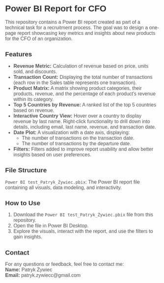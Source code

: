 <h1 style="font-family: Arial, sans-serif; color: #333;">Power BI Report for CFO</h1>

<p style="font-family: Arial, sans-serif; font-size: 16px; color: #555;">
This repository contains a Power BI report created as part of a technical task for a recruitment process. The goal was to design a one-page report showcasing key metrics and insights about new products for the CFO of an organization.
</p>

<h2 style="font-family: Arial, sans-serif; color: #333;">Features</h2>
<ul style="font-family: Arial, sans-serif; font-size: 16px; color: #555;">
  <li><strong>Revenue Metric:</strong> Calculation of revenue based on price, units sold, and discounts.</li>
  <li><strong>Transaction Count:</strong> Displaying the total number of transactions (each row in the Sales table represents one transaction).</li>
  <li><strong>Product Matrix:</strong> A matrix showing product categories, their products, revenue, and the percentage of each product's revenue within its category.</li>
  <li><strong>Top 5 Countries by Revenue:</strong> A ranked list of the top 5 countries based on revenue.</li>
  <li><strong>Interactive Country View:</strong> Hover over a country to display revenue by last name. Right-click functionality to drill down into details, including email, last name, revenue, and transaction date.</li>
  <li><strong>Date Plot:</strong> A visualization with a date axis, displaying:
    <ul>
      <li>The number of transactions on the transaction date.</li>
      <li>The number of transactions by the departure date.</li>
    </ul>
  </li>
  <li><strong>Filters:</strong> Filters added to improve report usability and allow better insights based on user preferences.</li>
</ul>

<h2 style="font-family: Arial, sans-serif; color: #333;">File Structure</h2>
<p style="font-family: Arial, sans-serif; font-size: 16px; color: #555;">
<code>Power BI test_Patryk_Żywiec.pbix</code>: The Power BI report file containing all visuals, data modeling, and interactivity.
</p>

<h2 style="font-family: Arial, sans-serif; color: #333;">How to Use</h2>
<ol style="font-family: Arial, sans-serif; font-size: 16px; color: #555;">
  <li>Download the <code>Power BI test_Patryk_Żywiec.pbix</code> file from this repository.</li>
  <li>Open the file in Power BI Desktop.</li>
  <li>Explore the visuals, interact with the report, and use the filters to gain insights.</li>
</ol>

<h2 style="font-family: Arial, sans-serif; color: #333;">Contact</h2>
<p style="font-family: Arial, sans-serif; font-size: 16px; color: #555;">
For any questions or feedback, feel free to contact me:<br>
<strong>Name:</strong> Patryk Żywiec<br>
<strong>Email:</strong> patryk.zywiecc@gmail.com
</p>
